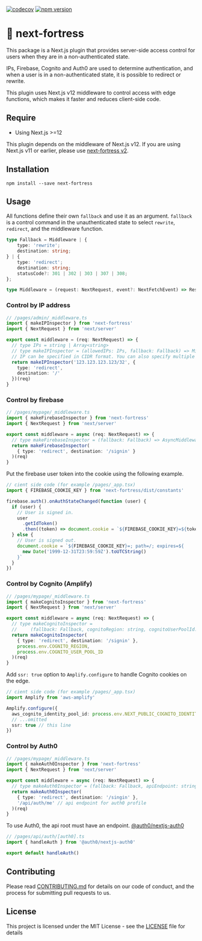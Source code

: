 [![codecov](https://codecov.io/gh/aiji42/next-fortress/branch/main/graph/badge.svg?token=HG8SOQXGCN)](https://codecov.io/gh/aiji42/next-fortress)
[![npm version](https://badge.fury.io/js/next-fortress.svg)](https://badge.fury.io/js/next-fortress)

# :japanese_castle: next-fortress

This package is a Next.js plugin that provides server-side access control for users when they are in a non-authenticated state.

IPs, Firebase, Cognito and Auth0 are used to determine authentication, and when a user is in a non-authenticated state, it is possible to redirect or rewrite.

This plugin uses Next.js v12 middleware to control access with edge functions, which makes it faster and reduces client-side code.

## Require

- Using Next.js >=12

This plugin depends on the middleware of Next.js v12. If you are using Next.js v11 or earlier, please use [next-fortress v2](https://www.npmjs.com/package/next-fortress/v/2.2.2).

## Installation

```
npm install --save next-fortress
```

## Usage

All functions define their own `fallback` and use it as an argument. `fallback` is a control command in the unauthenticated state to select `rewrite`, `redirect`, and the middleware function.
```ts
type Fallback = Middleware | {
    type: 'rewrite';
    destination: string;
} | {
    type: 'redirect';
    destination: string;
    statusCode?: 301 | 302 | 303 | 307 | 308;
};

type Middleware = (request: NextRequest, event?: NextFetchEvent) => Response | undefined;
```

### Control by IP address

```ts
// /pages/admin/_middleware.ts
import { makeIPInspector } from 'next-fortress'
import { NextRequest } from 'next/server'

export const middleware = (req: NextRequest) => {
  // type IPs = string | Array<string>
  // type makeIPInspector = (allowedIPs: IPs, fallback: Fallback) => Middleware
  // IP can be specified in CIDR format. You can also specify multiple IPs in an array.
  return makeIPInspector('123.123.123.123/32', {
    type: 'redirect',
    destination: '/'
  })(req)
}
```

### Control by firebase

```ts
// /pages/mypage/_middleware.ts
import { makeFirebaseInspector } from 'next-fortress'
import { NextRequest } from 'next/server'

export const middleware = async (req: NextRequest) => {
  // type makeFirebaseInspector = (fallback: Fallback) => AsyncMiddleware;
  return makeFirebaseInspector(
    { type: 'redirect', destination: '/signin' }
  )(req)
}
```

Put the firebase user token into the cookie using the following example.
```ts
// cient side code (for example /pages/_app.tsx)
import { FIREBASE_COOKIE_KEY } from 'next-fortress/dist/constants'

firebase.auth().onAuthStateChanged(function (user) {
  if (user) {
    // User is signed in.
    user
      .getIdToken()
      .then((token) => document.cookie = `${FIREBASE_COOKIE_KEY}=${token}; path=/`)
  } else {
    // User is signed out.
    document.cookie = `${FIREBASE_COOKIE_KEY}=; path=/; expires=${
      new Date('1999-12-31T23:59:59Z').toUTCString()
    }`
  }
})
```

### Control by Cognito (Amplify)

```ts
// /pages/mypage/_middleware.ts
import { makeCognitoInspector } from 'next-fortress'
import { NextRequest } from 'next/server'

export const middleware = async (req: NextRequest) => {
  // type makeCognitoInspector =
  //     (fallback: Fallback, cognitoRegion: string, cognitoUserPoolId: string) => AsyncMiddleware;
  return makeCognitoInspector(
    { type: 'redirect', destination: '/signin' },
    process.env.COGNITO_REGION,
    process.env.COGNITO_USER_POOL_ID
  )(req)
}
```

Add `ssr: true` option to `Amplify.configure` to handle Cognito cookies on the edge.
```ts
// cient side code (for example /pages/_app.tsx)
import Amplify from 'aws-amplify'

Amplify.configure({
  aws_cognito_identity_pool_id: process.env.NEXT_PUBLIC_COGNITO_IDENTITY_POOL_ID,
  // ...omitted
  ssr: true // this line 
})
```

### Control by Auth0

```ts
// /pages/mypage/_middleware.ts
import { makeAuth0Inspector } from 'next-fortress'
import { NextRequest } from 'next/server'

export const middleware = async (req: NextRequest) => {
  // type makeAuth0Inspector = (fallback: Fallback, apiEndpoint: string) => AsyncMiddleware;
  return makeAuth0Inspector(
    { type: 'redirect', destination: '/singin' },
    '/api/auth/me' // api endpoint for auth0 profile
  )(req)
}
```

To use Auth0, the api root must have an endpoint. [@auth0/nextjs-auth0](https://github.com/auth0/nextjs-auth0#basic-setup)
```ts
// /pages/api/auth/[auth0].ts
import { handleAuth } from '@auth0/nextjs-auth0'

export default handleAuth()
```

## Contributing
Please read [CONTRIBUTING.md](https://github.com/aiji42/next-fortress/blob/main/CONTRIBUTING.md) for details on our code of conduct, and the process for submitting pull requests to us.

## License
This project is licensed under the MIT License - see the [LICENSE](https://github.com/aiji42/next-fortress/blob/main/LICENSE) file for details
